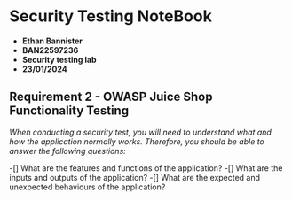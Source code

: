 # Security Testing NoteBook

- **Ethan Bannister**
- **BAN22597236**
- **Security testing lab**
- **23/01/2024**

## Requirement 2 - OWASP Juice Shop Functionality Testing

_When conducting a security test, you will need to understand what and how the application
normally works. Therefore, you should be able to answer the following questions:_

-[] What are the features and functions of the application?
-[] What are the inputs and outputs of the application?
-[] What are the expected and unexpected behaviours of the application?
